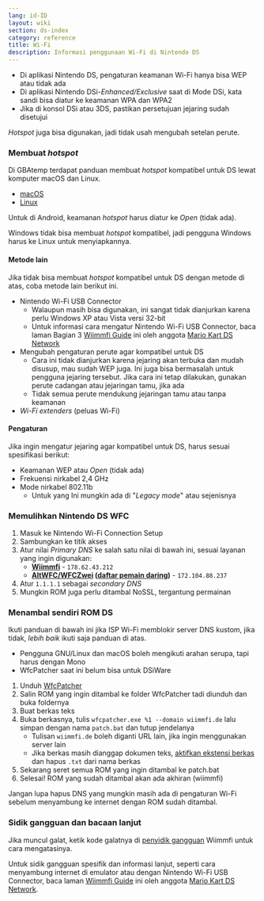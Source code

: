 ```yaml
---
lang: id-ID
layout: wiki
section: ds-index
category: reference
title: Wi-Fi
description: Informasi penggunaan Wi-Fi di Nintendo DS
---
```


- Di aplikasi Nintendo DS, pengaturan keamanan Wi-Fi hanya bisa WEP atau tidak ada
- Di aplikasi Nintendo DSi-*Enhanced/Exclusive* saat di Mode DSi, kata sandi bisa diatur ke keamanan WPA dan WPA2
- Jika di konsol DSi atau 3DS, pastikan persetujuan jejaring sudah disetujui

*Hotspot* juga bisa digunakan, jadi tidak usah mengubah setelan perute.

### Membuat *hotspot*
Di GBAtemp terdapat panduan membuat *hotspot* kompatibel untuk DS lewat komputer macOS dan Linux.
- [macOS](https://gbatemp.net/threads/571658)
- [Linux](https://gbatemp.net/threads/543283)

Untuk di Android, keamanan *hotspot* harus diatur ke *Open* (tidak ada).

Windows tidak bisa membuat *hotspot* kompatibel, jadi pengguna Windows harus ke Linux untuk menyiapkannya.
#### Metode lain
Jika tidak bisa membuat *hotspot* kompatibel untuk DS dengan metode di atas, coba metode lain berikut ini.
- Nintendo Wi-Fi USB Connector
    - Walaupun masih bisa digunakan, ini sangat tidak dianjurkan karena perlu Windows XP atau Vista versi 32-bit
    - Untuk informasi cara mengatur Nintendo Wi-Fi USB Connector, baca laman Bagian 3 [Wiimmfi Guide](https://docs.google.com/document/d/1f3PChwQig40UaiPXlh-Gi5CggGiBPzyrpiecLZlT8ZE/edit?usp=sharing) ini oleh anggota [Mario Kart DS Network](https://discord.gg/pa9bea6)
- Mengubah pengaturan perute agar kompatibel untuk DS
    - Cara ini tidak dianjurkan karena jejaring akan terbuka dan mudah disusup, mau sudah WEP juga. Ini juga bisa bermasalah untuk pengguna jejaring tersebut. Jika cara ini tetap dilakukan, gunakan perute cadangan atau jejaringan tamu, jika ada
    - Tidak semua perute mendukung jejaringan tamu atau tanpa keamanan
- *Wi-Fi extenders* (peluas Wi-Fi)

#### Pengaturan
Jika ingin mengatur jejaring agar kompatibel untuk DS, harus sesuai spesifikasi berikut:
- Keamanan WEP atau *Open* (tidak ada)
- Frekuensi nirkabel 2,4 GHz
- Mode nirkabel 802.11b
    - Untuk yang Ini mungkin ada di "*Legacy mode*" atau sejenisnya

### Memulihkan Nintendo DS WFC
1. Masuk ke Nintendo Wi-Fi Connection Setup
1. Sambungkan ke titik akses
1. Atur nilai *Primary DNS* ke salah satu nilai di bawah ini, sesuai layanan yang ingin digunakan:
    - **[Wiimmfi](https://wiimmfi.de)** - `178.62.43.212`
    - **[AltWFC/WFCZwei](https://save-nintendo-wifi.com/) ([daftar pemain daring](http://zwei.moe:9001))** - `172.104.88.237`
1. Atur `1.1.1.1` sebagai *secondary DNS*
1. Mungkin ROM juga perlu ditambal NoSSL, tergantung permainan

### Menambal sendiri ROM DS
Ikuti panduan di bawah ini jika ISP Wi-Fi memblokir server DNS kustom, jika tidak, *lebih baik* ikuti saja panduan di atas.

- Pengguna GNU/Linux dan macOS boleh mengikuti arahan serupa, tapi harus dengan Mono
- WfcPatcher saat ini belum bisa untuk DSiWare

1. Unduh [WfcPatcher](https://github.com/AdmiralCurtiss/WfcPatcher/releases)
1. Salin ROM yang ingin ditambal ke folder WfcPatcher tadi diunduh dan buka foldernya
1. Buat berkas teks
1. Buka berkasnya, tulis `wfcpatcher.exe %1 --domain wiimmfi.de` lalu simpan dengan nama `patch.bat` dan tutup jendelanya
    - Tulisan `wiimmfi.de` boleh diganti URL lain, jika ingin menggunakan server lain
    - Jika berkas masih dianggap dokumen teks, [aktifkan ekstensi berkas](https://dsi.cfw.guide/file-extensions-%28windows%29) dan hapus `.txt` dari nama berkas
1. Sekarang seret semua ROM yang ingin ditambal ke patch.bat
1. Selesai! ROM yang sudah ditambal akan ada akhiran (wiimmfi)

Jangan lupa hapus DNS yang mungkin masih ada di pengaturan Wi-Fi sebelum menyambung ke internet dengan ROM sudah ditambal.

### Sidik gangguan dan bacaan lanjut
Jika muncul galat, ketik kode galatnya di [penyidik gangguan](https://wiimmfi.de/error) Wiimmfi untuk cara mengatasinya.

Untuk sidik gangguan spesifik dan informasi lanjut, seperti cara menyambung internet di emulator atau dengan Nintendo Wi-Fi USB Connector, baca laman [Wiimmfi Guide](https://docs.google.com/document/d/1f3PChwQig40UaiPXlh-Gi5CggGiBPzyrpiecLZlT8ZE/edit?usp=sharing) ini oleh anggota [Mario Kart DS Network](https://discord.gg/pa9bea6).
